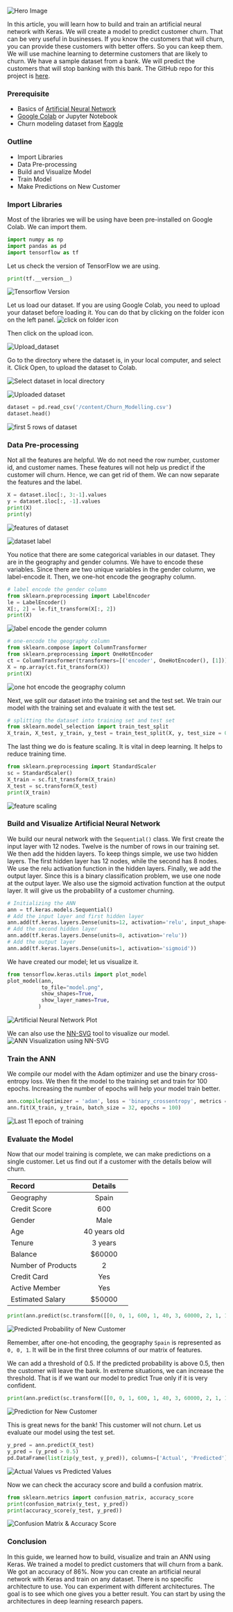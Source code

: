 ![Hero Image](/engineering-education/build-ann-with-keras/hero.PNG)

In this article, you will learn how to build and train an artificial neural network with Keras. We will create a model to predict customer churn. That can be very useful in businesses. If you know the customers that will churn, you can provide these customers with better offers. So you can keep them. We will use machine learning to determine customers that are likely to churn. We have a sample dataset from a bank. We will predict the customers that will stop banking with this bank. The GitHub repo for this project is [here](https://github.com/Inyrkz/Customer-Churn).

### Prerequisite
-	Basics of [Artificial Neural Network](https://towardsdatascience.com/neural-networks-basics-29cc093b82be)
-	[Google Colab](https://colab.research.google.com/) or Jupyter Notebook
-	Churn modeling dataset from [Kaggle](https://www.kaggle.com/adammaus/predicting-churn-for-bank-customers)

### Outline
-	Import Libraries
-	Data Pre-processing
-	Build and Visualize Model
-	Train Model
-	Make Predictions on New Customer

### Import Libraries
Most of the libraries we will be using have been pre-installed on Google Colab. We can import them.
```python
import numpy as np
import pandas as pd
import tensorflow as tf
```

Let us check the version of TensorFlow we are using.
```python
print(tf.__version__)
```

![Tensorflow Version](/engineering-education/build-ann-with-keras/tf-version.PNG)

Let us load our dataset. If you are using Google Colab, you need to upload your dataset before loading it. You can do that by clicking on the folder icon on the left panel.
![click on folder icon](/engineering-education/build-ann-with-keras/upload-dataset.PNG)

Then click on the upload icon.

![Upload_dataset](/engineering-education/build-ann-with-keras/upload-data.PNG)

Go to the directory where the dataset is, in your local computer, and select it. Click Open, to upload the dataset to Colab.

![Select dataset in local directory](/engineering-education/build-ann-with-keras/select-dataset.PNG)

![Uploaded dataset](/engineering-education/build-ann-with-keras/uploaded-dataset.PNG)

```python
dataset = pd.read_csv('/content/Churn_Modelling.csv')
dataset.head()
```

![first 5 rows of dataset](/engineering-education/build-ann-with-keras/dataset.PNG)

### Data Pre-processing
Not all the features are helpful. We do not need the row number, customer id, and customer names. These features will not help us predict if the customer will churn. Hence, we can get rid of them. We can now separate the features and the label.

```python
X = dataset.iloc[:, 3:-1].values
y = dataset.iloc[:, -1].values
print(X)
print(y)
```

![features of dataset](/engineering-education/build-ann-with-keras/features.PNG)

![dataset label](/engineering-education/build-ann-with-keras/labels.PNG)

You notice that there are some categorical variables in our dataset. They are in the geography and gender columns. We have to encode these variables. Since there are two unique variables in the gender column, we label-encode it. Then, we one-hot encode the geography column.

```python
# label encode the gender column
from sklearn.preprocessing import LabelEncoder
le = LabelEncoder()
X[:, 2] = le.fit_transform(X[:, 2])
print(X)
```
![label encode the gender column](/engineering-education/build-ann-with-keras/label-encoding.PNG)

```python
# one-encode the geography column
from sklearn.compose import ColumnTransformer
from sklearn.preprocessing import OneHotEncoder
ct = ColumnTransformer(transformers=[('encoder', OneHotEncoder(), [1])], remainder='passthrough')
X = np.array(ct.fit_transform(X))
print(X)
```
![one hot encode the geography column](/engineering-education/build-ann-with-keras/onehot-encoding.PNG)

Next, we split our dataset into the training set and the test set. We train our model with the training set and evaluate it with the test set.

```python
# splitting the dataset into training set and test set
from sklearn.model_selection import train_test_split
X_train, X_test, y_train, y_test = train_test_split(X, y, test_size = 0.2, random_state = 0)
```

The last thing we do is feature scaling. It is vital in deep learning. It helps to reduce training time.

```python
from sklearn.preprocessing import StandardScaler
sc = StandardScaler()
X_train = sc.fit_transform(X_train)
X_test = sc.transform(X_test)
print(X_train)
```
![feature scaling](/engineering-education/build-ann-with-keras/feature-scaling.PNG)

### Build and Visualize Artificial Neural Network
We build our neural network with the `Sequential()` class. We first create the input layer with 12 nodes. Twelve is the number of rows in our training set. We then add the hidden layers. To keep things simple, we use two hidden layers. The first hidden layer has 12 nodes, while the second has 8 nodes. We use the relu activation function in the hidden layers. Finally, we add the output layer. Since this is a binary classification problem, we use one node at the output layer. We also use the sigmoid activation function at the output layer. It will give us the probability of a customer churning.

```python
# Initializing the ANN
ann = tf.keras.models.Sequential()
# Add the input layer and first hidden layer
ann.add(tf.keras.layers.Dense(units=12, activation='relu', input_shape=X_train[0].shape))
# Add the second hidden layer
ann.add(tf.keras.layers.Dense(units=8, activation='relu'))
# Add the output layer
ann.add(tf.keras.layers.Dense(units=1, activation='sigmoid'))
```

We have created our model; let us visualize it. 
```python
from tensorflow.keras.utils import plot_model
plot_model(ann,
           to_file="model.png",
           show_shapes=True,
           show_layer_names=True,
          )
```
![Artificial Neural Network Plot](/engineering-education/build-ann-with-keras/plot-model.PNG)

We can also use the [NN-SVG](https://alexlenail.me/NN-SVG/) tool to visualize our model.
![ANN Visualization using NN-SVG](/engineering-education/build-ann-with-keras/NN-SVG-architecture.PNG)

### Train the ANN
We compile our model with the Adam optimizer and use the binary cross-entropy loss. We then fit the model to the training set and train for 100 epochs. Increasing the number of epochs will help your model train better.

```python
ann.compile(optimizer = 'adam', loss = 'binary_crossentropy', metrics = ['accuracy'])
ann.fit(X_train, y_train, batch_size = 32, epochs = 100)
```

![Last 11 epoch of training](/engineering-education/build-ann-with-keras/last-eleven-epochs-of-training.PNG)

### Evaluate the Model
Now that our model training is complete, we can make predictions on a single customer. Let us find out if a customer with the details below will churn.

| Record      | Details     |
| :---        |    :----:   |
| Geography   | Spain       |
| Credit Score| 600         |
| Gender      | Male        |
| Age         | 40 years old|
| Tenure      | 3 years     |
| Balance     | $60000      |
| Number of Products | 2    |
| Credit Card| Yes          |
| Active Member| Yes        |
| Estimated Salary | $50000 |

```python
print(ann.predict(sc.transform([[0, 0, 1, 600, 1, 40, 3, 60000, 2, 1, 1, 50000]])))
```
![Predicted Probability of New Customer](/engineering-education/build-ann-with-keras/predicted-probability.PNG)

Remember, after one-hot encoding, the geography `Spain` is represented as `0, 0, 1`. It will be in the first three columns of our matrix of features.

We can add a threshold of 0.5. If the predicted probability is above 0.5, then the customer will leave the bank. In extreme situations, we can increase the threshold. That is if we want our model to predict True only if it is very confident.

```python
print(ann.predict(sc.transform([[0, 0, 1, 600, 1, 40, 3, 60000, 2, 1, 1, 50000]])) > 0.5)
```
![Prediction for New Customer](/engineering-education/build-ann-with-keras/prediction-with-threshold.PNG)

This is great news for the bank! This customer will not churn. Let us evaluate our model using the test set.

```python
y_pred = ann.predict(X_test)
y_pred = (y_pred > 0.5)
pd.DataFrame(list(zip(y_test, y_pred)), columns=['Actual', 'Predicted'])
```
![Actual Values vs Predicted Values](/engineering-education/build-ann-with-keras/actual-vs-predicted-values.PNG)

Now we can check the accuracy score and build a confusion matrix. 

```python
from sklearn.metrics import confusion_matrix, accuracy_score
print(confusion_matrix(y_test, y_pred))
print(accuracy_score(y_test, y_pred))
```
![Confusion Matrix & Accuracy Score](/engineering-education/build-ann-with-keras/confusion-matrix-and-accuracy-score.PNG)

### Conclusion
In this guide, we learned how to build, visualize and train an ANN using Keras. We trained a model to predict customers that will churn from a bank. We got an accuracy of 86%. Now you can create an artificial neural network with Keras and train on any dataset. There is no specific architecture to use. You can experiment with different architectures. The goal is to see which one gives you a better result.  You can start by using the architectures in deep learning research papers.
